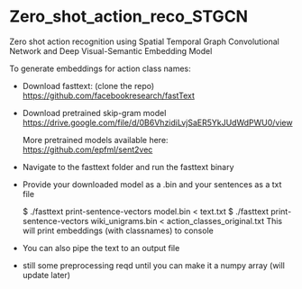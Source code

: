 # Zero_shot_action_reco_STGCN

Zero shot action recognition using Spatial Temporal Graph Convolutional Network and Deep Visual-Semantic Embedding Model


To generate embeddings for action class names:

- Download fasttext: (clone the repo)
  https://github.com/facebookresearch/fastText

- Download pretrained skip-gram model
  https://drive.google.com/file/d/0B6VhzidiLvjSaER5YkJUdWdPWU0/view

  More pretrained models available here: 
  https://github.com/epfml/sent2vec


- Navigate to the fasttext folder and run the fasttext binary 
- Provide your downloaded model as a .bin and your sentences as a txt file

  $ ./fasttext print-sentence-vectors model.bin < text.txt
  $ ./fasttext print-sentence-vectors wiki_unigrams.bin < action_classes_original.txt
  This will print embeddings (with classnames) to console
  
  
- You can also pipe the text to an output file 
- still some preprocessing reqd until you can make it a numpy array (will update later)




